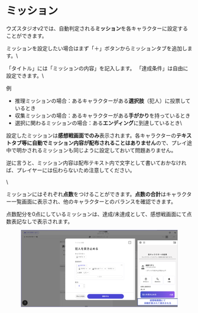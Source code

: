# ミッション

ウズスタジオv2では、自動判定される**ミッション**を各キャラクターに設定することができます。

ミッションを設定したい場合はまず「＋」ボタンからミッションタブを追加します。\\

「タイトル」には「ミッションの内容」を記入します。 「達成条件」は自由に設定できます。\\

例

* 推理ミッションの場合：あるキャラクターがある**選択肢**（犯人）に投票しているとき
* 収集ミッションの場合：あるキャラクターがある**手がかり**を持っているとき
* 選択に関わるミッションの場合：ある**エンディング**に到達しているとき\\

設定したミッションは**感想戦画面でのみ**表示されます。各キャラクターの**テキストタブ等に自動でミッション内容が配布されることはありません**ので、プレイ途中で明かされるミッションも同じように設定しておいて問題ありません。

逆に言うと、ミッション内容は配布テキスト内で文字として書いておかなければ、プレイヤーには伝わらないため注意してください。

\\

ミッションにはそれぞれ**点数**をつけることができます。**点数の合計**はキャラクター一覧画面に表示され、他のキャラクターとのバランスを確認できます。

点数配分を0点にしているミッションは、達成/未達成として、感想戦画面にて点数表記なしで表示されます。

<figure><img src="../../.gitbook/assets/image (170).png" alt=""><figcaption></figcaption></figure>
